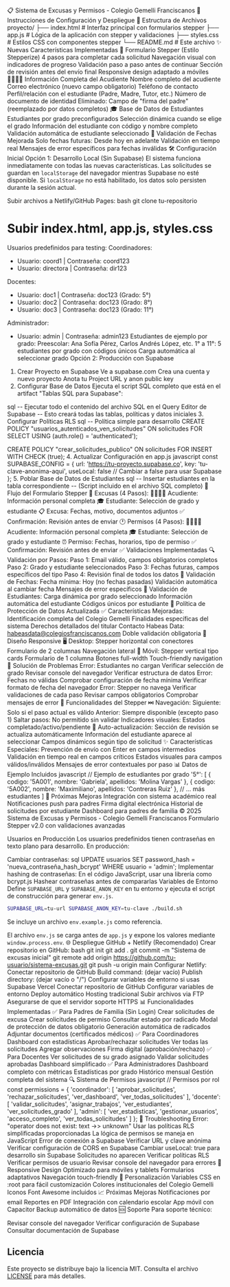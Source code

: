 📋 Sistema de Excusas y Permisos - Colegio Gemelli Franciscanos
🚀 Instrucciones de Configuración y Despliegue
📁 Estructura de Archivos
proyecto/
├── index.html          # Interfaz principal con formularios stepper
├── app.js             # Lógica de la aplicación con stepper y validaciones
├── styles.css         # Estilos CSS con componentes stepper
└── README.md          # Este archivo
✨ Nuevas Características Implementadas
🎯 Formulario Stepper (Estilo Stepperize)
4 pasos para completar cada solicitud
Navegación visual con indicadores de progreso
Validación paso a paso antes de continuar
Sección de revisión antes del envío final
Responsive design adaptado a móviles
👨‍👩‍👧‍👦 Información Completa del Acudiente
Nombre completo del acudiente
Correo electrónico (nuevo campo obligatorio)
Teléfono de contacto
Perfil/relación con el estudiante (Padre, Madre, Tutor, etc.)
Número de documento de identidad
Eliminado: Campo de "firma del padre" (reemplazado por datos completos)
🎓 Base de Datos de Estudiantes
Estudiantes por grado preconfigurados
Selección dinámica cuando se elige el grado
Información del estudiante con código y nombre completo
Validación automática de estudiante seleccionado
📅 Validación de Fechas Mejorada
Solo fechas futuras: Desde hoy en adelante
Validación en tiempo real
Mensajes de error específicos para fechas inválidas
🛠️ Configuración Inicial
Opción 1: Desarrollo Local (Sin Supabase)
El sistema funciona inmediatamente con todas las nuevas características.
Las solicitudes se guardan en `localStorage` del navegador mientras Supabase no esté disponible.
Si `localStorage` no está habilitado, los datos solo persisten durante la sesión actual.

Subir archivos a Netlify/GitHub Pages:
bash
git clone tu-repositorio
# Subir index.html, app.js, styles.css
Usuarios predefinidos para testing:
Coordinadores:
- Usuario: coord1 | Contraseña: coord123
- Usuario: directora | Contraseña: dir123

Docentes:
- Usuario: doc1 | Contraseña: doc123 (Grado: 5°)
- Usuario: doc2 | Contraseña: doc123 (Grado: 8°)
- Usuario: doc3 | Contraseña: doc123 (Grado: 11°)

Administrador:
- Usuario: admin | Contraseña: admin123
Estudiantes de ejemplo por grado:
Preescolar: Ana Sofía Pérez, Carlos Andrés López, etc.
1° a 11°: 5 estudiantes por grado con códigos únicos
Carga automática al seleccionar grado
Opción 2: Producción con Supabase
1. Crear Proyecto en Supabase
Ve a supabase.com
Crea una cuenta y nuevo proyecto
Anota tu Project URL y anon public key
2. Configurar Base de Datos
Ejecuta el script SQL completo que está en el artifact "Tablas SQL para Supabase":

sql
-- Ejecutar todo el contenido del archivo SQL en el Query Editor de Supabase
-- Esto creará todas las tablas, políticas y datos iniciales
3. Configurar Políticas RLS
sql
-- Política simple para desarrollo
CREATE POLICY "usuarios_autenticados_ven_solicitudes" ON solicitudes
    FOR SELECT USING (auth.role() = 'authenticated');

CREATE POLICY "crear_solicitudes_publico" ON solicitudes
    FOR INSERT WITH CHECK (true);
4. Actualizar Configuración en app.js
javascript
const SUPABASE_CONFIG = {
    url: 'https://tu-proyecto.supabase.co',
    key: 'tu-clave-anonima-aqui',
    useLocal: false  // Cambiar a false para usar Supabase
};
5. Poblar Base de Datos de Estudiantes
sql
-- Insertar estudiantes en la tabla correspondiente
-- (Script incluido en el archivo SQL completo)
🎨 Flujo del Formulario Stepper
📝 Excusas (4 Pasos):
👨‍👩‍👧‍👦 Acudiente: Información personal completa
🎓 Estudiante: Selección de grado y estudiante
📋 Excusa: Fechas, motivo, documentos adjuntos
✅ Confirmación: Revisión antes de enviar
🕐 Permisos (4 Pasos):
👨‍👩‍👧‍👦 Acudiente: Información personal completa
🎓 Estudiante: Selección de grado y estudiante
⏰ Permiso: Fechas, horarios, tipo de permiso
✅ Confirmación: Revisión antes de enviar
✅ Validaciones Implementadas
🔍 Validación por Pasos:
Paso 1: Email válido, campos obligatorios completos
Paso 2: Grado y estudiante seleccionados
Paso 3: Fechas futuras, campos específicos del tipo
Paso 4: Revisión final de todos los datos
📅 Validación de Fechas:
Fecha mínima: Hoy (no fechas pasadas)
Validación automática al cambiar fecha
Mensajes de error específicos
👥 Validación de Estudiantes:
Carga dinámica por grado seleccionado
Información automática del estudiante
Códigos únicos por estudiante
🔐 Política de Protección de Datos Actualizada
✅ Características Mejoradas:
Identificación completa del Colegio Gemelli
Finalidades específicas del sistema
Derechos detallados del titular
Contacto Habeas Data: habeasdata@colegiosfranciscanos.com
Doble validación obligatoria
📱 Diseño Responsive
🖥️ Desktop:
Stepper horizontal con conectores
Formulario de 2 columnas
Navegación lateral
📱 Móvil:
Stepper vertical tipo cards
Formulario de 1 columna
Botones full-width
Touch-friendly navigation
🐛 Solución de Problemas
Error: Estudiantes no cargan
Verificar selección de grado
Revisar console del navegador
Verificar estructura de datos
Error: Fechas no válidas
Comprobar configuración de fecha mínima
Verificar formato de fecha del navegador
Error: Stepper no navega
Verificar validaciones de cada paso
Revisar campos obligatorios
Comprobar mensajes de error
🎯 Funcionalidades del Stepper
⏭️ Navegación:
Siguiente: Solo si el paso actual es válido
Anterior: Siempre disponible (excepto paso 1)
Saltar pasos: No permitido sin validar
Indicadores visuales: Estados completado/activo/pendiente
🔄 Auto-actualización:
Sección de revisión se actualiza automáticamente
Información del estudiante aparece al seleccionar
Campos dinámicos según tipo de solicitud
✨ Características Especiales:
Prevención de envío con Enter en campos intermedios
Validación en tiempo real en campos críticos
Estados visuales para campos válidos/inválidos
Mensajes de error contextuales por paso
📊 Datos de Ejemplo Incluidos
javascript
// Ejemplo de estudiantes por grado
'5°': [
    { codigo: '5A001', nombre: 'Gabriela', apellidos: 'Molina Vargas' },
    { codigo: '5A002', nombre: 'Maximiliano', apellidos: 'Contreras Ruiz' },
    // ... más estudiantes
]
🚀 Próximas Mejoras
 Integración con sistema académico real
 Notificaciones push para padres
 Firma digital electrónica
 Historial de solicitudes por estudiante
 Dashboard para padres de familia
© 2025 Sistema de Excusas y Permisos - Colegio Gemelli Franciscanos Formulario Stepper v2.0 con validaciones avanzadas

Usuarios en Producción
Los usuarios predefinidos tienen contraseñas en texto plano para desarrollo. En producción:

Cambiar contraseñas:
sql
UPDATE usuarios SET password_hash = 'nueva_contraseña_hash_bcrypt' 
WHERE usuario = 'admin';
Implementar hashing de contraseñas:
En el código JavaScript, usar una librería como bcrypt.js
Hashear contraseñas antes de compararlas
Variables de Entorno
Define `SUPABASE_URL` y `SUPABASE_ANON_KEY` en tu entorno y ejecuta el script
de construcción para generar `env.js`.

```bash
SUPABASE_URL=tu-url SUPABASE_ANON_KEY=tu-clave ./build.sh
```

Se incluye un archivo `env.example.js` como referencia.

El archivo `env.js` se carga antes de `app.js` y expone los valores mediante
`window.process.env`.
🌐 Despliegue
GitHub + Netlify (Recomendado)
Crear repositorio en GitHub:
bash
git init
git add .
git commit -m "Sistema de excusas inicial"
git remote add origin https://github.com/tu-usuario/sistema-excusas.git
git push -u origin main
Configurar Netlify:
Conectar repositorio de GitHub
Build command: (dejar vacío)
Publish directory: (dejar vacío o "/")
Configurar variables de entorno si usas Supabase
Vercel
Conectar repositorio de GitHub
Configurar variables de entorno
Deploy automático
Hosting tradicional
Subir archivos via FTP
Asegurarse de que el servidor soporte HTTPS
📊 Funcionalidades Implementadas
✅ Para Padres de Familia (Sin Login)
Crear solicitudes de excusa
Crear solicitudes de permiso
Consultar estado por radicado
Modal de protección de datos obligatorio
Generación automática de radicados
Adjuntar documentos (certificados médicos)
✅ Para Coordinadores
Dashboard con estadísticas
Aprobar/rechazar solicitudes
Ver todas las solicitudes
Agregar observaciones
Firma digital (aprobación/rechazo)
✅ Para Docentes
Ver solicitudes de su grado asignado
Validar solicitudes aprobadas
Dashboard simplificado
✅ Para Administradores
Dashboard completo con métricas
Estadísticas por grado
Histórico mensual
Gestión completa del sistema
🔍 Sistema de Permisos
javascript
// Permisos por rol
const permissions = {
    'coordinador': [
        'aprobar_solicitudes', 
        'rechazar_solicitudes', 
        'ver_dashboard', 
        'ver_todas_solicitudes'
    ],
    'docente': [
        'validar_solicitudes', 
        'asignar_trabajos', 
        'ver_estudiantes', 
        'ver_solicitudes_grado'
    ],
    'admin': [
        'ver_estadisticas', 
        'gestionar_usuarios', 
        'acceso_completo', 
        'ver_todas_solicitudes'
    ]
};
🐛 Troubleshooting
Error: "operator does not exist: text ->> unknown"
Usar las políticas RLS simplificadas proporcionadas
La lógica de permisos se maneja en JavaScript
Error de conexión a Supabase
Verificar URL y clave anónima
Verificar configuración de CORS en Supabase
Cambiar useLocal: true para desarrollo sin Supabase
Solicitudes no aparecen
Verificar políticas RLS
Verificar permisos de usuario
Revisar console del navegador para errores
📱 Responsive Design
Optimizado para móviles y tablets
Formularios adaptativos
Navegación touch-friendly
🎨 Personalización
Variables CSS en :root para fácil customización
Colores institucionales del Colegio Gemelli
Iconos Font Awesome incluidos
📈 Próximas Mejoras
 Notificaciones por email
 Reportes en PDF
 Integración con calendario escolar
 App móvil con Capacitor
 Backup automático de datos
🆘 Soporte
Para soporte técnico:

Revisar console del navegador
Verificar configuración de Supabase
Consultar documentación de Supabase
## Licencia

Este proyecto se distribuye bajo la licencia MIT. Consulta el archivo [LICENSE](LICENSE) para más detalles.
